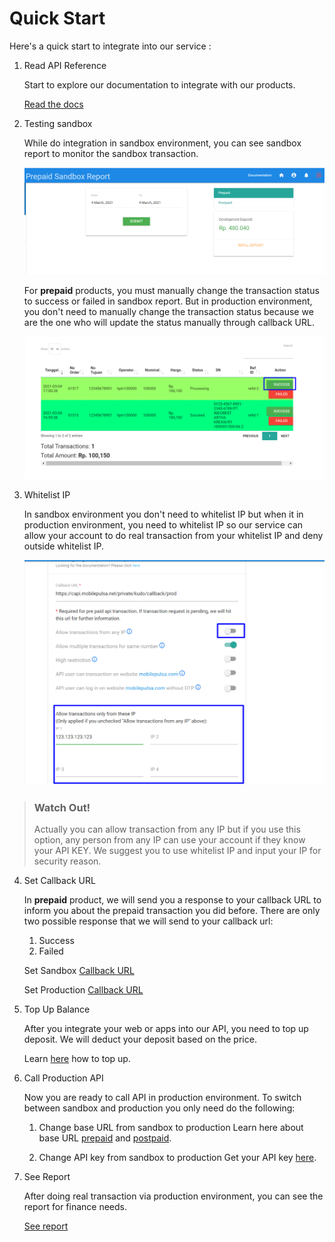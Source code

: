 # Quick Start

Here's a quick start to integrate into our service : 

1. Read API Reference

    Start to explore our documentation to integrate with our products.

    [Read the docs](docs/api-reference/docs/introduction.md)

2. Testing sandbox

    While do integration in sandbox environment, you can see sandbox report to monitor the sandbox transaction.

    ![Sandbox Report](../../assets/images/sandboxreport.png)

    For **prepaid** products, you must manually change the transaction status to success or failed in sandbox report. But in production environment, you don't need to manually change the transaction status because we are the one who will update the status manually through callback URL.

    ![Sandbox Report Manual Success](../../assets/images/sandbox-report-manual-success.png)

3. Whitelist IP

    In sandbox environment you don't need to whitelist IP but when it in production environment, you need to whitelist IP so our service can allow your account to do real transaction from your whitelist IP and deny outside whitelist IP.

    ![Whitelist IP](../../assets/images/whitelist-ip.png)

<!-- theme: warning -->

> ### Watch Out!
> Actually you can allow transaction from any IP but if you use this option, any person from any IP can use your 
> account if they know your API KEY. We suggest you to use whitelist IP and input your IP for security reason.

4. Set Callback URL

    In **prepaid** product, we will send you a response to your callback URL to inform you about the prepaid transaction you did before. 
    There are only two possible response that we will send to your callback url:

   1. Success
   2. Failed

    Set Sandbox [Callback URL](https://developer.mobilepulsa.net/development)

    Set Production [Callback URL](https://developer.mobilepulsa.net/production/ip)

5. Top Up Balance

    After you integrate your web or apps into our API, you need to top up deposit. We will deduct your deposit based on the price.

    Learn [here](./../top-up-balance.md) how to top up.

6. Call Production API

    Now you are ready to call API in production environment. To switch between sandbox and production you only need do the following:

   1. Change base URL from sandbox to production
      Learn here about base URL [prepaid](docs/api-reference/docs/prepaid%20v1%20(legacy)/base-url.md) and [postpaid](docs/api-reference/docs/postpaid/base-url.md).

   2. Change API key from sandbox to production
      Get your API key [here](https://developer.mobilepulsa.net/home).

7. See Report

    After doing real transaction via production environment, you can see the report for finance needs.

    [See report](https://iak.id/webapp/report/prepaid)
